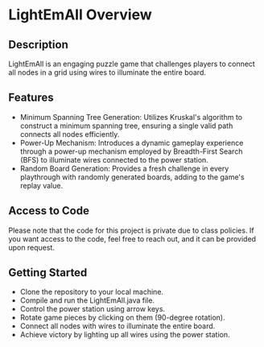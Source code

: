 # LightEmAll Overview
## Description
LightEmAll is an engaging puzzle game that challenges players to connect all nodes in a grid using wires to illuminate the entire board.

## Features

- Minimum Spanning Tree Generation: Utilizes Kruskal's algorithm to construct a minimum spanning tree, ensuring a single valid path connects all nodes efficiently.
- Power-Up Mechanism: Introduces a dynamic gameplay experience through a power-up mechanism employed by Breadth-First Search (BFS) to illuminate wires connected to the power station.
- Random Board Generation: Provides a fresh challenge in every playthrough with randomly generated boards, adding to the game's replay value.

## Access to Code
Please note that the code for this project is private due to class policies. If you want access to the code, feel free to reach out, and it can be provided upon request.

## Getting Started

- Clone the repository to your local machine.
- Compile and run the LightEmAll.java file.
- Control the power station using arrow keys.
- Rotate game pieces by clicking on them (90-degree rotation).
- Connect all nodes with wires to illuminate the entire board.
- Achieve victory by lighting up all wires using the power station.
